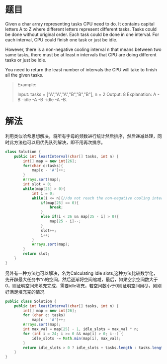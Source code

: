 # 题目
Given a char array representing tasks CPU need to do. It contains capital letters A to Z where different letters represent different tasks. Tasks could be done without original order. Each task could be done in one interval. For each interval, CPU could finish one task or just be idle.

However, there is a non-negative cooling interval n that means between two same tasks, there must be at least n intervals that CPU are doing different tasks or just be idle.

You need to return the least number of intervals the CPU will take to finish all the given tasks.

 
> 
> Example:
> 
> Input: tasks = ["A","A","A","B","B","B"], n = 2
> Output: 8
> Explanation: A -B -idle -A -B -idle -A -B.

# 解法
利用类似哈希思想解决，将所有字母的频数进行统计然后排序，然后递减处理，同时此方法也可以用优先队列解决，即不用再次排序。
```java
class Solution {
    public int leastInterval(char[] tasks, int n) {
        int[] map = new int[26];
        for(char c:tasks){
            map[c - 'A']++;
        }
        Arrays.sort(map);
        int slot = 0;
        while(map[25] > 0){
            int i = 0;
            while(i <= n){//do not reach the non-negative cooling interval
                if(map[25] == 0){
                    break;
                }
                else if(i < 26 && map[25 - i] > 0){
                    map[25 - i]--;
                }
                slot++;
                i++;
            } 
            Arrays.sort(map);       
        }
        return slot;
    }
}
```
另外有一种方法也可以解决，名为Calculating Idle slots,这种方法比较数学化，先开辟最大任务书*n的空间，然后逐渐将空间缩减，最后，如果空余空间数大于0，则证明空间未填充完成，需要idle填充，若空间数小于0则证明空间用尽，刚刚好满足填充完的情况
```java
public class Solution {
    public int leastInterval(char[] tasks, int n) {
        int[] map = new int[26];
        for (char c: tasks)
            map[c - 'A']++;
        Arrays.sort(map);
        int max_val = map[25] - 1, idle_slots = max_val * n;
        for (int i = 24; i >= 0 && map[i] > 0; i--) {
            idle_slots -= Math.min(map[i], max_val);
        }
        return idle_slots > 0 ? idle_slots + tasks.length : tasks.length;
    }
}
```